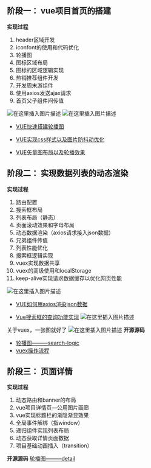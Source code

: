 ## 阶段一： vue项目首页的搭建

**实现过程**

 1. header区域开发
 2. iconfont的使用和代码优化
 3. 轮播图
 4. 图标区域布局
 5. 图标的区域逻辑实现
 6. 热销推荐组件开发
 7. 开发周末游组件
 8. 使用axios发送ajax请求
 9. 首页父子组件间传值

![在这里插入图片描述](https://img-blog.csdnimg.cn/20200515211824865.png?x-oss-process=image/watermark,type_ZmFuZ3poZW5naGVpdGk,shadow_10,text_aHR0cHM6Ly9ibG9nLmNzZG4ubmV0L3N6dXdhdGVyYnJvdGhlcg==,size_16,color_FFFFFF,t_70)
![在这里插入图片描述](https://img-blog.csdnimg.cn/20200516143954670.png?x-oss-process=image/watermark,type_ZmFuZ3poZW5naGVpdGk,shadow_10,text_aHR0cHM6Ly9ibG9nLmNzZG4ubmV0L3N6dXdhdGVyYnJvdGhlcg==,size_16,color_FFFFFF,t_70)

 - [VUE快速搭建轮播图](https://blog.csdn.net/szuwaterbrother/article/details/106132833)
 - [VUE实现css样式以及图片防抖动优化](https://blog.csdn.net/szuwaterbrother/article/details/106147740)

 - [VUE矢量图布局以及轮播效果](https://blog.csdn.net/szuwaterbrother/article/details/106158131)



## 阶段二： 实现数据列表的动态渲染
**实现过程**
 1. 路由配置
 2. 搜索框布局
 3. 列表布局（静态）
 4. 页面滚动效果和字母布局
 5. 动态数据渲染（axios请求接入json数据）
 6. 兄弟组件传值
 7. 列表性能优化
 8. 搜索框逻辑实现
 9. vuex实现数据共享
10. vuex的高级使用和localStorage
 11.  keep-alive实现请求数据缓存以优化网页性能

![在这里插入图片描述](https://img-blog.csdnimg.cn/20200517235535317.png?x-oss-process=image/watermark,type_ZmFuZ3poZW5naGVpdGk,shadow_10,text_aHR0cHM6Ly9ibG9nLmNzZG4ubmV0L3N6dXdhdGVyYnJvdGhlcg==,size_16,color_FFFFFF,t_70)



 - [VUE如何用axios渲染json数据](https://blog.csdn.net/szuwaterbrother/article/details/106183612)

 - [Vue搜索框的查询功能实现](https://blog.csdn.net/szuwaterbrother/article/details/106195515)
![在这里插入图片描述](https://img-blog.csdnimg.cn/20200518164646787.png?x-oss-process=image/watermark,type_ZmFuZ3poZW5naGVpdGk,shadow_10,text_aHR0cHM6Ly9ibG9nLmNzZG4ubmV0L3N6dXdhdGVyYnJvdGhlcg==,size_16,color_FFFFFF,t_70)


关于vuex，一张图就好了
![在这里插入图片描述](https://img-blog.csdnimg.cn/20200519173906292.gif)
**开源源码**

 - [轮播图———search-logic](https://github.com/waterbrother2019122132/vue-.git)
 - [vuex操作流程](https://blog.csdn.net/szuwaterbrother/article/details/106223077)
## 阶段三： 页面详情

**实现过程**

 1. 动态路由和banner的布局
 2. vue项目详情页—公用图片画廊
 3. vue实现标题栏的渐隐渐显效果
 4. 全局事件解绑（指window）
 5. 递归组件实现列表布局
 6. 动态获取详情页面数据
 7. 项目基础动画插入（transition）

**开源源码**
[轮播图———detail](https://github.com/waterbrother2019122132/vue-.git)
